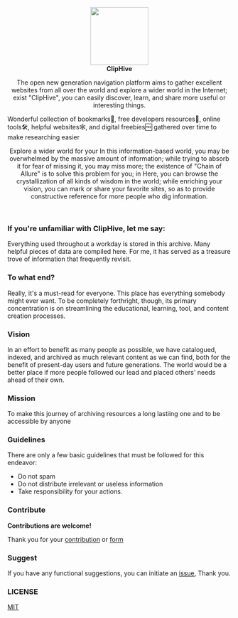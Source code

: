 
<p align="center">
  <a href="https://cliphive.tk">
    <img src="https://user-images.githubusercontent.com/76642252/200379508-06fac1f0-5baf-4a84-a2ac-b6a3963a6876.png" width="130" />
  </a>
  <br />
  <b>ClipHive</b>
  <p align="center"></p>
  <p align="center">
  The open new generation navigation platform aims to gather excellent websites from all over the world and explore a wider world in the Internet;
exist "ClipHive", you can easily discover, learn, and share more useful or interesting things.
  
  
  Wonderful collection of bookmarks🔖, free developers resources🧵, online tools🛠️, helpful websites🕸️, and digital freebies🆓 gathered over time to make researching easier</p>
  <p align="center">
  Explore a wider world for your
In this information-based world, you may be overwhelmed by the massive amount of information; while trying to absorb it for fear of missing it, you may miss more; the existence
of "Chain of Allure" is to solve this problem for you; in Here, you can browse the crystallization of all kinds of wisdom in the world;
while enriching your vision, you can mark or share your favorite sites, so as to provide constructive reference for more people who dig information. </p>
  <p align="center">
    <a href="README_zh-CN.md">
    </a>

  </p>
</p>

<br />

###  If you're unfamiliar with ClipHive, let me say:

Everything used throughout a workday is stored in this archive. Many helpful pieces of data are compiled here. For me, it has served as a treasure trove of information that frequently revisit.

### To what end?
Really, it's a must-read for everyone. This place has everything somebody might ever want. To be completely forthright, though, its primary concentration is on streamlining the educational, learning, tool, and content creation processes.

### Vision 
In an effort to benefit as many people as possible, we have catalogued, indexed, and archived as much relevant content as we can find, both for the benefit of present-day users and future generations. The world would be a better place if more people followed our lead and placed others' needs ahead of their own.

### Mission

To make this journey of archiving resources a long lastiing one and to be accessible by anyone


### Guidelines

There are only a few basic guidelines that must be followed for this endeavor:
- Do not spam
- Do not distribute irrelevant or useless information
- Take responsibility for your actions.

### Contribute

**Contributions are welcome!**



Thank you for your [contribution](https://github.com/vidhyavarshanyjs/Cliphive/issues) or [form](https://docs.google.com/forms/d/e/1FAIpQLSdJqjjb-8O2h6Dvi1VoXOWcrXHT0HcxE0Y96PKpyuGd9-6Bqw/viewform)


### Suggest
If you have any functional suggestions, you can initiate an [issue](https://github.com/vidhyavarshanyjs/Cliphive/issues), Thank you.


### LICENSE
[MIT](./LICENSE)
